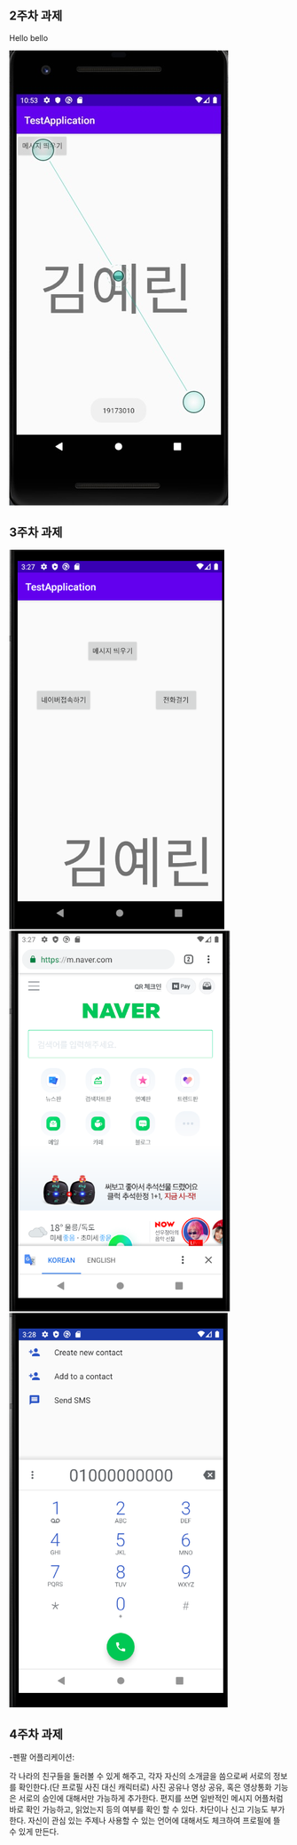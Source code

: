 ## 2주차 과제

Hello bello

<img width="" height="" src="./png/과제.png">

## 3주차 과제

<img width="" height="" src="./png/버튼.png">

<img width="" height="" src="./png/네이버결과.png">

<img width="" height="" src="./png/전화걸기.png">

## 4주차 과제

 -펜팔 어플리케이션:
 
 각 나라의 친구들을 둘러볼 수 있게 해주고, 각자 자신의 소개글을 씀으로써 서로의 정보를 확인한다.(단 프로필 사진 대신 캐릭터로)
 사진 공유나 영상 공유, 혹은 영상통화 기능은 서로의 승인에 대해서만 가능하게 추가한다.
 편지를 쓰면 일반적인 메시지 어플처럼 바로 확인 가능하고, 읽었는지 등의 여부를 확인 할 수 있다.
 차단이나 신고 기능도 부가한다. 자신이 관심 있는 주제나 사용할 수 있는 언어에 대해서도 체크하여 프로필에 뜰 수 있게 만든다.
